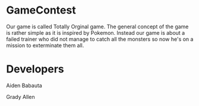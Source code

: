 # GameContest
Our game is called Totally Orginal game. The general concept of the game is rather simple as it is inspired by Pokemon. Instead our game is about a failed trainer who did not manage to catch all the monsters so now he's on a mission to exterminate them all.


# Developers
Aiden Babauta

Grady Allen
